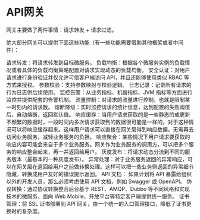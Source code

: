 # API网关

网关主要做了两件事情：请求转发 + 请求过滤。

绝大部分网关可以提供下面这些功能（有一些功能需要借助其他框架或者中间件）：

请求转发：将请求转发到目标微服务。
负载均衡：根据各个微服务实例的负载情况或者具体的负载均衡策略配置对请求实现动态的负载均衡。
安全认证：对用户请求进行身份验证并仅允许可信客户端访问 API，并且还能够使用类似 RBAC 等方式来授权。
参数校验：支持参数映射与校验逻辑。
日志记录：记录所有请求的行为日志供后续使用。
监控告警：从业务指标、机器指标、JVM 指标等方面进行监控并提供配套的告警机制。
流量控制：对请求的流量进行控制，也就是限制某一时刻内的请求数。
熔断降级：实时监控请求的统计信息，达到配置的失败阈值后，自动熔断，返回默认值。
响应缓存：当用户请求获取的是一些静态的或更新不频繁的数据时，一段时间内多次请求获取到的数据很可能是一样的。对于这种情况可以将响应缓存起来。这样用户请求可以直接在网关层得到响应数据，无需再去访问业务服务，减轻业务服务的负担。
响应聚合：某些情况下用户请求要获取的响应内容可能会来自于多个业务服务。网关作为业务服务的调用方，可以把多个服务的响应整合起来，再一并返回给用户。
灰度发布：将请求动态分流到不同的服务版本（最基本的一种灰度发布）。
异常处理：对于业务服务返回的异常响应，可以在网关层在返回给用户之前做转换处理。这样可以把一些业务侧返回的异常细节隐藏，转换成用户友好的错误提示返回。
API 文档： 如果计划将 API 暴露给组织以外的开发人员，那么必须考虑使用 API 文档，例如 Swagger 或 OpenAPI。
协议转换：通过协议转换整合后台基于 REST、AMQP、Dubbo 等不同风格和实现技术的微服务，面向 Web Mobile、开放平台等特定客户端提供统一服务。
证书管理：将 SSL 证书部署到 API 网关，由一个统一的入口管理接口，降低了证书更换时的复杂度。




